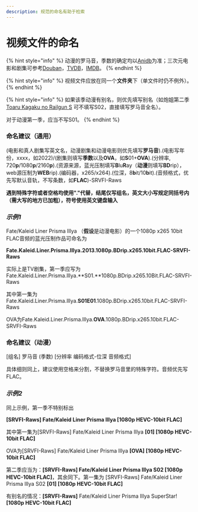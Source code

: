 ```yaml
---
description: 规范的命名有助于检索
---
```


# 视频文件的命名

{% hint style="info" %}
动漫的罗马音，季数的确定均以[Anidb](https://anidb.net/)为准；三次元电影和剧集可参考[Douban](https://www.douban.com/)，[TVDB](https://thetvdb.com/)，[IMDB](https://www.imdb.com/)。
{% endhint %}

{% hint style="info" %}
视频文件应放在同一个**文件夹**下（单文件时仍不例外）。
{% endhint %}

{% hint style="info" %}
如果该季动漫有别名，则优先填写别名（如炮姐第二季 [Toaru Kagaku no Railgun S](https://anidb.net/anime/9484) 可不填写S02，直接填写罗马音全名）。

对于动漫第一季，应当不写S01。
{% endhint %}

### 命名建议（通用）&#x20;

(电影和真人剧集写英文名，动漫剧集和动漫电影则优先填写**罗马音**).(电影写年份，xxxx，如2022)/(剧集则填写**季数**以及**OVA**，如**S**01+**OVA**).(分辨率, 720**p**/1080**p**/2160**p**).(资源来源，蓝光压制填写**B**lu**R**ay（**动漫**则填写**BD**rip），web源压制为**WEB**rip).(编码器，x265/x264).(位深，8**b**it/10**b**it).(音频格式，优先写默认音轨，不写条数，如**FLAC**)-SRVFI-Raws

**遇到特殊字符或者空格均使用"."代替，结尾仅写组名，英文大小写规定同括号内（需大写的地方已加粗），符号使用英文键盘输入**

### _**示例1**_

Fate/Kaleid Liner Prisma Illya （**假设**是动漫电影）的一个1080p x265 10bit FLAC音频的蓝光压制作品可命名为

**Fate.Kaleid.Liner.Prisma.Illya.2013.1080p.BDrip.x265.10bit.FLAC-SRVFI-Raws**

实际上是TV剧集，第一季应写为Fate.Kaleid.Liner.Prisma.Illya.**S01.**1080p.BDrip.x265.10Bit.FLAC-SRVFI-Raws

其中第一集为Fate.Kaleid.Liner.Prisma.Illya.**S01E01**.1080p.BDrip.x265.10bit.FLAC-SRVFI-Raws

OVA为Fate.Kaleid.Liner.Prisma.Illya.**OVA**.1080p.BDrip.x265.10bit.FLAC-SRVFI-Raws

### 命名建议（动漫）

\[组名] 罗马音 (季数) \[分辨率 编码格式-位深 音频格式]

具体细则同上，建议使用空格来分割，不替换罗马音里的特殊字符。音频优先写FLAC。

### _示例2_

同上示例，第一季不特别标出

**\[SRVFI-Raws] Fate/Kaleid Liner Prisma Illya \[1080p HEVC-10bit FLAC]**

其中第一集为\[SRVFI-Raws] Fate/Kaleid Liner Prisma Illya **\[01] \[1080p HEVC-10bit FLAC]**

OVA为\[SRVFI-Raws] Fate/Kaleid Liner Prisma Illya **\[OVA] \[1080p HEVC-10bit FLAC]**

第二季应当为：**\[SRVFI-Raws] Fate/Kaleid Liner Prisma Illya S02 \[1080p HEVC-10bit FLAC]**，其余同下。第一集为 \[SRVFI-Raws] Fate/Kaleid Liner Prisma Illya S02 **\[01] \[1080p HEVC-10bit FLAC]**

有别名的情况：**\[SRVFI-Raws]** Fate/Kaleid Liner Prisma Illya SuperStar! **\[1080p HEVC-10bit FLAC]**
